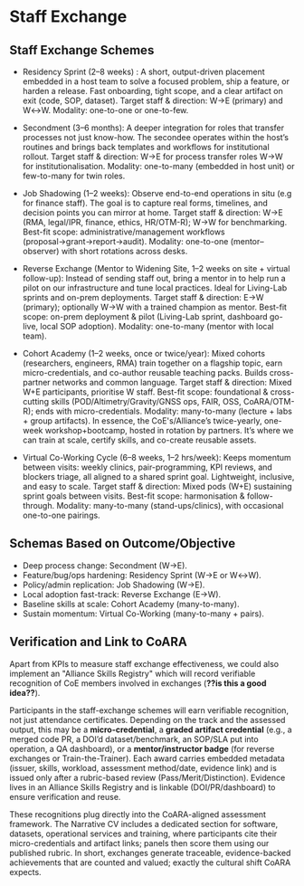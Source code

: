 # Staff Exchange

## Staff Exchange Schemes

- Residency Sprint (2–8 weeks) : A short, output-driven placement embedded in a host 
  team to solve a focused problem, ship a feature, or harden a release. Fast onboarding, 
  tight scope, and a clear artifact on exit (code, SOP, dataset). Target staff & 
  direction: W→E (primary) and W↔W. Modality: one-to-one or one-to-few.

- Secondment (3–6 months): A deeper integration for roles that transfer processes 
  not just know-how. The secondee operates within the host’s routines and brings 
  back templates and workflows for institutional rollout. Target staff & 
  direction: W→E for process transfer roles W→W for institutionalisation. 
  Modality: one-to-many (embedded in host unit) or few-to-many for twin roles.

- Job Shadowing (1–2 weeks): Observe end-to-end operations in situ (e.g for finance 
  staff). The goal is to capture real forms, timelines, and decision points you 
  can mirror at home. Target staff & direction: W→E (RMA, legal/IPR, finance, ethics, 
  HR/OTM-R); W→W for benchmarking. Best-fit scope: administrative/management 
  workflows (proposal→grant→report→audit). Modality: one-to-one (mentor–observer) 
  with short rotations across desks.

- Reverse Exchange (Mentor to Widening Site, 1–2 weeks on site + virtual 
  follow-up): Instead of sending staff out, bring a mentor in to help run a pilot 
  on our infrastructure and tune local practices. Ideal for Living-Lab sprints and 
  on-prem deployments. Target staff & direction: E→W (primary); optionally W→W with 
  a trained champion as mentor. Best-fit scope: on-prem deployment & pilot (Living-Lab 
  sprint, dashboard go-live, local SOP adoption). Modality: one-to-many (mentor 
  with local team).

- Cohort Academy (1–2 weeks, once or twice/year): Mixed cohorts (researchers, 
  engineers, RMA) train together on a flagship topic, earn micro-credentials, 
  and co-author reusable teaching packs. Builds cross-partner networks and 
  common language. Target staff & direction: Mixed W+E participants, prioritise 
  W staff. Best-fit scope: foundational & cross-cutting skills (POD/Altimetry/Gravity/GNSS
   ops, FAIR, OSS, CoARA/OTM-R); ends with micro-credentials. Modality: many-to-many 
  (lecture + labs + group artifacts). In essence, the CoE's/Alliance’s twice-yearly, 
  one-week workshop+bootcamp, hosted in rotation by partners. It’s where we can 
  train at scale, certify skills, and co-create reusable assets.

- Virtual Co-Working Cycle (6–8 weeks, 1–2 hrs/week): Keeps momentum between 
  visits: weekly clinics, pair-programming, KPI reviews, and blockers triage, 
  all aligned to a shared sprint goal. Lightweight, inclusive, and easy to 
  scale. Target staff & direction: Mixed pods (W+E) sustaining sprint goals 
  between visits. Best-fit scope: harmonisation & follow-through. Modality: 
  many-to-many (stand-ups/clinics), with occasional one-to-one pairings.

## Schemas Based on Outcome/Objective

* Deep process change: Secondment (W→E).
* Feature/bug/ops hardening: Residency Sprint (W→E or W↔W).
* Policy/admin replication: Job Shadowing (W→E).
* Local adoption fast-track: Reverse Exchange (E→W).
* Baseline skills at scale: Cohort Academy (many-to-many).
* Sustain momentum: Virtual Co-Working (many-to-many + pairs).

## Verification and Link to CoARA

Apart from KPIs to measure staff exchange effectiveness, we could also implement an
"Alliance Skills Registry" which will record verifiable recognition of CoE members 
involved in exchanges (**??is this a good idea??**). 

Participants in the staff-exchange schemes will earn verifiable recognition, not 
just attendance certificates. Depending on the track and the assessed output, this 
may be a **micro-credential**, a **graded artifact credential** (e.g., a merged code PR, 
a DOI’d dataset/benchmark, an SOP/SLA put into operation, a QA dashboard), or 
a **mentor/instructor badge** (for reverse exchanges or Train-the-Trainer). Each 
award carries embedded metadata (issuer, skills, workload, assessment method/date, 
evidence link) and is issued only after a rubric-based review (Pass/Merit/Distinction). 
Evidence lives in an Alliance Skills Registry and is linkable (DOI/PR/dashboard) 
to ensure verification and reuse.

These recognitions plug directly into the CoARA-aligned assessment framework. The 
Narrative CV includes a dedicated section for software, datasets, operational services 
and training, where participants cite their micro-credentials and artifact links; 
panels then score them using our published rubric. In short, exchanges generate 
traceable, evidence-backed achievements that are counted and valued; exactly the 
cultural shift CoARA expects.
